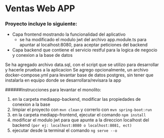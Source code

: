 # Ventas Web APP

### Proyecto incluye lo siguiente:

* Capa frontend mostrando la funcionalidad del aplicativo 
    - se ha modificado el modulo jwt del archivo app.module.ts para apuntar al localhost:8080, para aceptar peticiones del backend
* Capa backend que contiene el servicio restful para la logica de negocio y conexion a la base de datos

Se ha agregado archivo data.sql, con el script que se utilizo para desarrollar y hacerle pruebas a la aplicacion
Se agrego opcionalmente, un archivo docker-compose.yml para levantar base de datos postgres, sin tener que instalarla en equipo donde se desarrollara/revisara la app

######Instrucciones para levantar el monolito:

1. en la carpeta mediaapp-backend, modificar las propiedades de conexion a la base
2. limpiar el proyecto con `mvn clean` y correrlo con `mvn spring-boot:run`
3. en la carpeta mediapp-frontend, ejecutar el comando `npm install` 
4. modificar el modulo jwt para que apunte a la direccion localhost del backend `(por ej: localhost:8080 o localhost:8081, ect)`
5. ejecutar desde la terminal el comando `ng serve --o`




